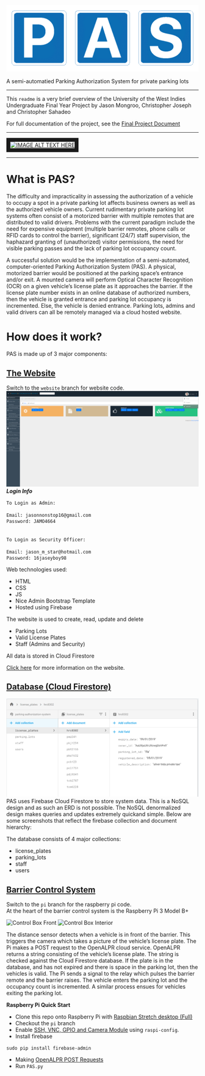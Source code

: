 ![Parking Authorization System](images/PAS&#32;trans.png)

A semi-automatied Parking Authorization System for private parking lots

---
This `readme` is a very brief overview of the University of the West Indies Undergraduate Final Year Project by Jason Mongroo, Christopher Joseph and Christopher Sahadeo  

For full documentation of the project, see the [Final Project Document](https://docs.google.com/document/d/1D05I-PZ11wCX9HCOwYlwmzHtLbTIKDZsj3kiXzwSIww/edit?usp=sharing)

---
<a href="https://www.youtube.com/watch?v=vRkwVC5I1A8
" target="_blank"><img src="https://www.youtube.com/watch?v=vRkwVC5I1A8" 
alt="IMAGE ALT TEXT HERE" width="240" height="180" border="10" /></a>

---
# What is PAS?
The difficulty and impracticality in assessing the authorization of a vehicle to occupy a spot in a private parking lot affects business owners as well as the authorized vehicle owners. Current rudimentary private parking lot systems often consist of a motorized barrier with multiple remotes that are distributed to valid drivers. Problems with the current paradigm include the need for expensive equipment (multiple barrier remotes, phone calls or RFID cards to control the barrier), significant (24/7) staff supervision, the haphazard granting of (unauthorized) visitor permissions, the need for visible parking passes and the lack of parking lot occupancy count.

A successful solution would be the implementation of a semi-automated, computer-oriented Parking Authorization System (PAS). A physical, motorized barrier would be positioned at the parking space’s entrance and/or exit. A mounted camera will perform Optical Character Recognition (OCR) on a given vehicle’s license plate as it approaches the barrier. If the license plate number exists in an online database of authorized numbers, then the vehicle is granted entrance and parking lot occupancy is incremented. Else, the vehicle is denied entrance. Parking lots, admins and valid drivers can all be remotely managed via a cloud hosted website.

# How does it work?
PAS is made up of 3 major components:

## [The Website](https://parking-authorization-system.firebaseapp.com/)
Switch to the `website` branch for website code.
![Website Home Page](images/PAS&#32;website&#32;screenshot.png)
***Login Info***
```
To Login as Admin:

Email: jasonnonstop16@gmail.com
Password: JAMO4664


To Login as Security Officer:

Email: jason_m_star@hotmail.com
Password: 16jaseyboy98 
```

Web technologies used:
- HTML
- CSS
- JS
- Nice Admin Bootstrap Template
- Hosted using Firebase

The website is used to create, read, update and delete
- Parking Lots
- Valid License Plates
- Staff (Admins and Security)

All data is stored in Cloud Firestore

[Click here](https://docs.google.com/document/d/1D6CbtGffPTY7PrimcSm5r5Hb09zgTyVl5zpLzogIxSk/edit?usp=sharing) for more information on the website.


## [Database (Cloud Firestore)](https://console.firebase.google.com/u/4/project/parking-authorization-system/database/firestore/data~2Flicense_plates~2Fhrc8302)

![Firestore](images/firestore.png)
PAS uses Firebase Cloud Firestore to store system data. This is a NoSQL design and as such an ERD is not possible. The NoSQL denormalized design makes queries and updates extremely quickand simple. Below are some screenshots that reflect the firebase collection and document hierarchy:

The database consists of 4 major collections:
- license_plates
- parking_lots
- staff
- users


## [Barrier Control System](https://docs.google.com/document/d/1D6CbtGffPTY7PrimcSm5r5Hb09zgTyVl5zpLzogIxSk/edit?usp=sharing)
Switch to the `pi` branch for the raspberry pi code.  
At the heart of the barrier control system is the Raspberry Pi 3 Model B+  

![Control Box Front](images/the_white_box-2.jpg)
![Control Box Interior](images/the_white_box-1.jpg)

The distance sensor detects when a vehicle is in front of the barrier. This triggers the camera which takes a picture of the vehicle’s license plate. The Pi makes a POST request to the OpenALPR cloud service. OpenALPR returns a string consisting of the vehicle’s license plate. The string is checked against the Cloud Firestore database. If the plate is in the database, and has not expired and there is space in the parking lot, then the vehicles is valid. The Pi sends a signal to the relay which pulses the barrier remote and the barrier raises. The vehicle enters the parking lot and the occupancy count is incremented. A similar process ensues for vehicles exiting the parking lot.

**Raspberry Pi Quick Start**  
- Clone this repo onto Raspberry Pi with [Raspbian Stretch desktop (Full)](https://www.raspberrypi.org/downloads/raspbian/)
- Checkout the `pi` branch
- Enable [SSH, VNC, GPIO and Camera Module](https://pythonprogramming.net/camera-module-raspberry-pi-tutorials/) using `raspi-config`.
- Install firebase

```
sudo pip install firebase-admin
```
- Making [OpenALPR POST Requests](http://doc.openalpr.com/bindings.html)
- Run `PAS.py`

